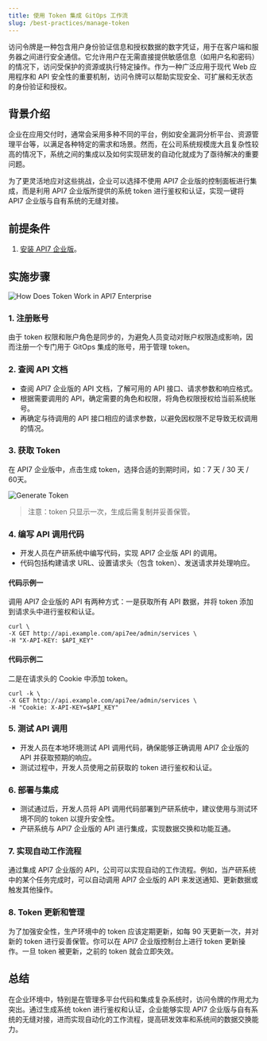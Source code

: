 ```yaml
---
title: 使用 Token 集成 GitOps 工作流
slug: /best-practices/manage-token
---
```


访问令牌是一种包含用户身份验证信息和授权数据的数字凭证，用于在客户端和服务器之间进行安全通信。它允许用户在无需直接提供敏感信息（如用户名和密码）的情况下，访问受保护的资源或执行特定操作。作为一种广泛应用于现代 Web 应用程序和 API 安全性的重要机制，访问令牌可以帮助实现安全、可扩展和无状态的身份验证和授权。

## 背景介绍

企业在应用交付时，通常会采用多种不同的平台，例如安全漏洞分析平台、资源管理平台等，以满足各种特定的需求和场景。然而，在公司系统规模庞大且复杂性较高的情况下，系统之间的集成以及如何实现研发的自动化就成为了亟待解决的重要问题。

为了更灵活地应对这些挑战，企业可以选择不使用 API7 企业版的控制面板进行集成，而是利用 API7 企业版所提供的系统 token 进行鉴权和认证，实现一键将 API7 企业版与自有系统的无缝对接。

## 前提条件

1. [安装 API7 企业版](../getting-started/install-api7-ee.md)。

## 实施步骤

![How Does Token Work in API7 Enterprise](https://static.apiseven.com/uploads/2024/07/29/3i42PYQ2_token-image.jpeg)

### 1. 注册账号

由于 token 权限和账户角色是同步的，为避免人员变动对账户权限造成影响，因而注册一个专门用于 GitOps 集成的账号，用于管理 token。

### 2. 查阅 API 文档

  - 查阅 API7 企业版的 API 文档，了解可用的 API 接口、请求参数和响应格式。
  - 根据需要调用的 API，确定需要的角色和权限，将角色权限授权给当前系统账号。
  - 再确定与待调用的 API 接口相应的请求参数，以避免因权限不足导致无权调用的情况。

### 3. 获取 Token

在 API7 企业版中，点击生成 token，选择合适的到期时间，如：7 天 / 30 天 / 60天。

![Generate Token](https://static.apiseven.com/uploads/2024/07/29/5Piy3cuR_token-cn-2.png)

> 注意：token 只显示一次，生成后需复制并妥善保管。

### 4. 编写 API 调用代码

  - 开发人员在产研系统中编写代码，实现 API7 企业版 API 的调用。
  - 代码包括构建请求 URL、设置请求头（包含 token）、发送请求并处理响应。

#### 代码示例一

调用 API7 企业版的 API 有两种方式：一是获取所有 API 数据，并将 token 添加到请求头中进行鉴权和认证。

```
curl \
-X GET http://api.example.com/api7ee/admin/services \
-H "X-API-KEY: $API_KEY"
```

#### 代码示例二

二是在请求头的 Cookie 中添加 token。

```
curl -k \
-X GET http://api.example.com/api7ee/admin/services \
-H "Cookie: X-API-KEY=$API_KEY"
```

### 5. 测试 API 调用

- 开发人员在本地环境测试 API 调用代码，确保能够正确调用 API7 企业版的 API 并获取预期的响应。
- 测试过程中，开发人员使用之前获取的 token 进行鉴权和认证。

### 6. 部署与集成

- 测试通过后，开发人员将 API 调用代码部署到产研系统中，建议使用与测试环境不同的 token 以提升安全性。
- 产研系统与 API7 企业版的 API 进行集成，实现数据交换和功能互通。

### 7. 实现自动工作流程

通过集成 API7 企业版的 API，公司可以实现自动的工作流程。例如，当产研系统中的某个任务完成时，可以自动调用 API7 企业版的 API 来发送通知、更新数据或触发其他操作。

### 8. Token 更新和管理

为了加强安全性，生产环境中的 token 应该定期更新，如每 90 天更新一次，并对新的 token 进行妥善保管。你可以在 API7 企业版控制台上进行 token 更新操作。一旦 token 被更新，之前的 token 就会立即失效。

## 总结

在企业环境中，特别是在管理多平台代码和集成复杂系统时，访问令牌的作用尤为突出。通过生成系统 token 进行鉴权和认证，企业能够实现 API7 企业版与自有系统的无缝对接，进而实现自动化的工作流程，提高研发效率和系统间的数据交换能力。
